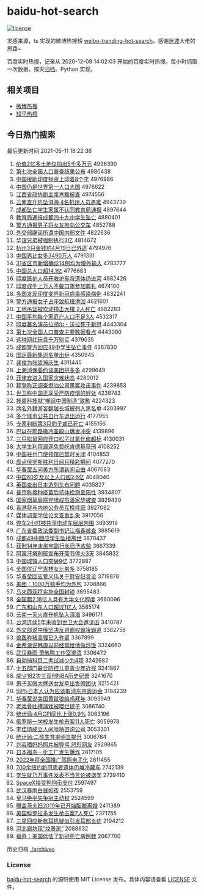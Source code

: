 # baidu-hot-search

[![license](https://img.shields.io/github/license/Arrackisarookie/baidu-hot-search)](https://github.com/Arrackisarookie/baidu-hot-search/blob/master/LICENSE)

灵感来源，ts 实现的微博热搜榜 [weibo-trending-hot-search](https://github.com/justjavac/weibo-trending-hot-search)，感谢[迷渡](https://github.com/justjavac)大佬的思路~

百度实时热搜，记录从 2020-12-09 14:02:03 开始的百度实时热搜。每小时抓取一次数据，按天[归档](./archives)。Python 实现。

## 相关项目
+ [微博热搜](https://github.com/Arrackisarookie/weibo-hot-search)
+ [知乎热榜](https://github.com/Arrackisarookie/zhihu-top-search)

## 今日热门搜索

<!-- Rank Begin -->

最后更新时间 2021-05-11 18:22:36

1. [价值2亿多土地仅拍出5千多万元](http://www.baidu.com/baidu?cl=3&tn=SE_baiduhomet8_jmjb7mjw&rsv_dl=fyb_top&fr=top1000&wd=%BC%DB%D6%B52%D2%DA%B6%E0%CD%C1%B5%D8%BD%F6%C5%C4%B3%F65%C7%A7%B6%E0%CD%F2%D4%AA) 4996390
1. [第七次全国人口普查结果公布](http://www.baidu.com/baidu?cl=3&tn=SE_baiduhomet8_jmjb7mjw&rsv_dl=fyb_top&fr=top1000&wd=%B5%DA%C6%DF%B4%CE%C8%AB%B9%FA%C8%CB%BF%DA%C6%D5%B2%E9%BD%E1%B9%FB%B9%AB%B2%BC) 4980438
1. [中国援助印度物资上印着8个字](http://www.baidu.com/baidu?cl=3&tn=SE_baiduhomet8_jmjb7mjw&rsv_dl=fyb_top&fr=top1000&wd=%D6%D0%B9%FA%D4%AE%D6%FA%D3%A1%B6%C8%CE%EF%D7%CA%C9%CF%D3%A1%D7%C58%B8%F6%D7%D6) 4976986
1. [中国仍是世界第一人口大国](http://www.baidu.com/baidu?cl=3&tn=SE_baiduhomet8_jmjb7mjw&rsv_dl=fyb_top&fr=top1000&wd=%D6%D0%B9%FA%C8%D4%CA%C7%CA%C0%BD%E7%B5%DA%D2%BB%C8%CB%BF%DA%B4%F3%B9%FA) 4976622
1. [江西省政协副主席肖毅被查](http://www.baidu.com/baidu?cl=3&tn=SE_baiduhomet8_jmjb7mjw&rsv_dl=fyb_top&fr=top1000&wd=%BD%AD%CE%F7%CA%A1%D5%FE%D0%AD%B8%B1%D6%F7%CF%AF%D0%A4%D2%E3%B1%BB%B2%E9) 4974556
1. [云南直升机坠洱海 4名机组人员遇难](http://www.baidu.com/baidu?cl=3&tn=SE_baiduhomet8_jmjb7mjw&rsv_dl=fyb_top&fr=top1000&wd=%D4%C6%C4%CF%D6%B1%C9%FD%BB%FA%D7%B9%B6%FD%BA%A3%204%C3%FB%BB%FA%D7%E9%C8%CB%D4%B1%D3%F6%C4%D1) 4943739
1. [成都坠亡学生家属不认同教育局通报](http://www.baidu.com/baidu?cl=3&tn=SE_baiduhomet8_jmjb7mjw&rsv_dl=fyb_top&fr=top1000&wd=%B3%C9%B6%BC%D7%B9%CD%F6%D1%A7%C9%FA%BC%D2%CA%F4%B2%BB%C8%CF%CD%AC%BD%CC%D3%FD%BE%D6%CD%A8%B1%A8) 4897644
1. [教育局通报成都四十九中学生坠亡](http://www.baidu.com/baidu?cl=3&tn=SE_baiduhomet8_jmjb7mjw&rsv_dl=fyb_top&fr=top1000&wd=%BD%CC%D3%FD%BE%D6%CD%A8%B1%A8%B3%C9%B6%BC%CB%C4%CA%AE%BE%C5%D6%D0%D1%A7%C9%FA%D7%B9%CD%F6) 4880401
1. [警方通报男子将女友推向公交车](http://www.baidu.com/baidu?cl=3&tn=SE_baiduhomet8_jmjb7mjw&rsv_dl=fyb_top&fr=top1000&wd=%BE%AF%B7%BD%CD%A8%B1%A8%C4%D0%D7%D3%BD%AB%C5%AE%D3%D1%CD%C6%CF%F2%B9%AB%BD%BB%B3%B5) 4852788
1. [外交部辟谣所谓中国内部文件](http://www.baidu.com/baidu?cl=3&tn=SE_baiduhomet8_jmjb7mjw&rsv_dl=fyb_top&fr=top1000&wd=%CD%E2%BD%BB%B2%BF%B1%D9%D2%A5%CB%F9%CE%BD%D6%D0%B9%FA%C4%DA%B2%BF%CE%C4%BC%FE) 4822636
1. [华谊兄弟被强制执行3亿](http://www.baidu.com/baidu?cl=3&tn=SE_baiduhomet8_jmjb7mjw&rsv_dl=fyb_top&fr=top1000&wd=%BB%AA%D2%EA%D0%D6%B5%DC%B1%BB%C7%BF%D6%C6%D6%B4%D0%D03%D2%DA) 4814672
1. [杭州3只金钱豹4月19日已外逃](http://www.baidu.com/baidu?cl=3&tn=SE_baiduhomet8_jmjb7mjw&rsv_dl=fyb_top&fr=top1000&wd=%BA%BC%D6%DD3%D6%BB%BD%F0%C7%AE%B1%AA4%D4%C219%C8%D5%D2%D1%CD%E2%CC%D3) 4794976
1. [中国男比女多3490万人](http://www.baidu.com/baidu?cl=3&tn=SE_baiduhomet8_jmjb7mjw&rsv_dl=fyb_top&fr=top1000&wd=%D6%D0%B9%FA%C4%D0%B1%C8%C5%AE%B6%E03490%CD%F2%C8%CB) 4791331
1. [31省区市新增确诊14例均为境外输入](http://www.baidu.com/baidu?cl=3&tn=SE_baiduhomet8_jmjb7mjw&rsv_dl=fyb_top&fr=top1000&wd=31%CA%A1%C7%F8%CA%D0%D0%C2%D4%F6%C8%B7%D5%EF14%C0%FD%BE%F9%CE%AA%BE%B3%CD%E2%CA%E4%C8%EB) 4783777
1. [中国总人口超14.1亿](http://www.baidu.com/baidu?cl=3&tn=SE_baiduhomet8_jmjb7mjw&rsv_dl=fyb_top&fr=top1000&wd=%D6%D0%B9%FA%D7%DC%C8%CB%BF%DA%B3%AC14.1%D2%DA) 4776683
1. [印度医护人员开救护车将遗体扔进河](http://www.baidu.com/baidu?cl=3&tn=SE_baiduhomet8_jmjb7mjw&rsv_dl=fyb_top&fr=top1000&wd=%D3%A1%B6%C8%D2%BD%BB%A4%C8%CB%D4%B1%BF%AA%BE%C8%BB%A4%B3%B5%BD%AB%D2%C5%CC%E5%C8%D3%BD%F8%BA%D3) 4682426
1. [印度成千上万人不戴口罩参加葬礼](http://www.baidu.com/baidu?cl=3&tn=SE_baiduhomet8_jmjb7mjw&rsv_dl=fyb_top&fr=top1000&wd=%D3%A1%B6%C8%B3%C9%C7%A7%C9%CF%CD%F2%C8%CB%B2%BB%B4%F7%BF%DA%D5%D6%B2%CE%BC%D3%D4%E1%C0%F1) 4674100
1. [多国发现印度变异新冠病毒感染病例](http://www.baidu.com/baidu?cl=3&tn=SE_baiduhomet8_jmjb7mjw&rsv_dl=fyb_top&fr=top1000&wd=%B6%E0%B9%FA%B7%A2%CF%D6%D3%A1%B6%C8%B1%E4%D2%EC%D0%C2%B9%DA%B2%A1%B6%BE%B8%D0%C8%BE%B2%A1%C0%FD) 4632241
1. [警方通报女子占座致航班滑回](http://www.baidu.com/baidu?cl=3&tn=SE_baiduhomet8_jmjb7mjw&rsv_dl=fyb_top&fr=top1000&wd=%BE%AF%B7%BD%CD%A8%B1%A8%C5%AE%D7%D3%D5%BC%D7%F9%D6%C2%BA%BD%B0%E0%BB%AC%BB%D8) 4621601
1. [工地吊篮被吹动撞击大楼 2人死亡](http://www.baidu.com/baidu?cl=3&tn=SE_baiduhomet8_jmjb7mjw&rsv_dl=fyb_top&fr=top1000&wd=%B9%A4%B5%D8%B5%F5%C0%BA%B1%BB%B4%B5%B6%AF%D7%B2%BB%F7%B4%F3%C2%A5%202%C8%CB%CB%C0%CD%F6) 4582283
1. [中国平均每个家庭户人口不足3人](http://www.baidu.com/baidu?cl=3&tn=SE_baiduhomet8_jmjb7mjw&rsv_dl=fyb_top&fr=top1000&wd=%D6%D0%B9%FA%C6%BD%BE%F9%C3%BF%B8%F6%BC%D2%CD%A5%BB%A7%C8%CB%BF%DA%B2%BB%D7%E33%C8%CB) 4532317
1. [印度著名演员拉胡尔・沃拉死于新冠](http://www.baidu.com/baidu?cl=3&tn=SE_baiduhomet8_jmjb7mjw&rsv_dl=fyb_top&fr=top1000&wd=%D3%A1%B6%C8%D6%F8%C3%FB%D1%DD%D4%B1%C0%AD%BA%FA%B6%FB%A1%A4%CE%D6%C0%AD%CB%C0%D3%DA%D0%C2%B9%DA) 4443304
1. [第七次全国人口普查主要数据看点](http://www.baidu.com/baidu?cl=3&tn=SE_baiduhomet8_jmjb7mjw&rsv_dl=fyb_top&fr=top1000&wd=%B5%DA%C6%DF%B4%CE%C8%AB%B9%FA%C8%CB%BF%DA%C6%D5%B2%E9%D6%F7%D2%AA%CA%FD%BE%DD%BF%B4%B5%E3) 4443090
1. [这种网红玩具千万别买](http://www.baidu.com/baidu?cl=3&tn=SE_baiduhomet8_jmjb7mjw&rsv_dl=fyb_top&fr=top1000&wd=%D5%E2%D6%D6%CD%F8%BA%EC%CD%E6%BE%DF%C7%A7%CD%F2%B1%F0%C2%F2) 4379035
1. [成都警方回应49中学生坠亡事件](http://www.baidu.com/baidu?cl=3&tn=SE_baiduhomet8_jmjb7mjw&rsv_dl=fyb_top&fr=top1000&wd=%B3%C9%B6%BC%BE%AF%B7%BD%BB%D8%D3%A649%D6%D0%D1%A7%C9%FA%D7%B9%CD%F6%CA%C2%BC%FE) 4367830
1. [国足最新集训名单出炉](http://www.baidu.com/baidu?cl=3&tn=SE_baiduhomet8_jmjb7mjw&rsv_dl=fyb_top&fr=top1000&wd=%B9%FA%D7%E3%D7%EE%D0%C2%BC%AF%D1%B5%C3%FB%B5%A5%B3%F6%C2%AF) 4350945
1. [龚俊为张哲瀚庆生](http://www.baidu.com/baidu?cl=3&tn=SE_baiduhomet8_jmjb7mjw&rsv_dl=fyb_top&fr=top1000&wd=%B9%A8%BF%A1%CE%AA%D5%C5%D5%DC%E5%AB%C7%EC%C9%FA) 4311445
1. [上海消保委约谈美团拼多多](http://www.baidu.com/baidu?cl=3&tn=SE_baiduhomet8_jmjb7mjw&rsv_dl=fyb_top&fr=top1000&wd=%C9%CF%BA%A3%CF%FB%B1%A3%CE%AF%D4%BC%CC%B8%C3%C0%CD%C5%C6%B4%B6%E0%B6%E0) 4299649
1. [菲律宾进入国家灾难状态](http://www.baidu.com/baidu?cl=3&tn=SE_baiduhomet8_jmjb7mjw&rsv_dl=fyb_top&fr=top1000&wd=%B7%C6%C2%C9%B1%F6%BD%F8%C8%EB%B9%FA%BC%D2%D4%D6%C4%D1%D7%B4%CC%AC) 4280012
1. [拜登称正调查燃油公司黑客攻击事件](http://www.baidu.com/baidu?cl=3&tn=SE_baiduhomet8_jmjb7mjw&rsv_dl=fyb_top&fr=top1000&wd=%B0%DD%B5%C7%B3%C6%D5%FD%B5%F7%B2%E9%C8%BC%D3%CD%B9%AB%CB%BE%BA%DA%BF%CD%B9%A5%BB%F7%CA%C2%BC%FE) 4239853
1. [世卫称中国正享受严防疫情的好处](http://www.baidu.com/baidu?cl=3&tn=SE_baiduhomet8_jmjb7mjw&rsv_dl=fyb_top&fr=top1000&wd=%CA%C0%CE%C0%B3%C6%D6%D0%B9%FA%D5%FD%CF%ED%CA%DC%D1%CF%B7%C0%D2%DF%C7%E9%B5%C4%BA%C3%B4%A6) 4238743
1. [技嘉科技就“嘲讽中国制造”致歉](http://www.baidu.com/baidu?cl=3&tn=SE_baiduhomet8_jmjb7mjw&rsv_dl=fyb_top&fr=top1000&wd=%BC%BC%BC%CE%BF%C6%BC%BC%BE%CD%A1%B0%B3%B0%B7%ED%D6%D0%B9%FA%D6%C6%D4%EC%A1%B1%D6%C2%C7%B8) 4224323
1. [两名外籍游客翻越长城被列入黑名单](http://www.baidu.com/baidu?cl=3&tn=SE_baiduhomet8_jmjb7mjw&rsv_dl=fyb_top&fr=top1000&wd=%C1%BD%C3%FB%CD%E2%BC%AE%D3%CE%BF%CD%B7%AD%D4%BD%B3%A4%B3%C7%B1%BB%C1%D0%C8%EB%BA%DA%C3%FB%B5%A5) 4203997
1. [多个城市公共自行车退出运行](http://www.baidu.com/baidu?cl=3&tn=SE_baiduhomet8_jmjb7mjw&rsv_dl=fyb_top&fr=top1000&wd=%B6%E0%B8%F6%B3%C7%CA%D0%B9%AB%B9%B2%D7%D4%D0%D0%B3%B5%CD%CB%B3%F6%D4%CB%D0%D0) 4177955
1. [专家判断第3只豹子或已死亡](http://www.baidu.com/baidu?cl=3&tn=SE_baiduhomet8_jmjb7mjw&rsv_dl=fyb_top&fr=top1000&wd=%D7%A8%BC%D2%C5%D0%B6%CF%B5%DA3%D6%BB%B1%AA%D7%D3%BB%F2%D2%D1%CB%C0%CD%F6) 4155156
1. [巴以在耶路撒冷圣殿山爆发冲突](http://www.baidu.com/baidu?cl=3&tn=SE_baiduhomet8_jmjb7mjw&rsv_dl=fyb_top&fr=top1000&wd=%B0%CD%D2%D4%D4%DA%D2%AE%C2%B7%C8%F6%C0%E4%CA%A5%B5%EE%C9%BD%B1%AC%B7%A2%B3%E5%CD%BB) 4139896
1. [三只松鼠回应开口松子过氧化值超标](http://www.baidu.com/baidu?cl=3&tn=SE_baiduhomet8_jmjb7mjw&rsv_dl=fyb_top&fr=top1000&wd=%C8%FD%D6%BB%CB%C9%CA%F3%BB%D8%D3%A6%BF%AA%BF%DA%CB%C9%D7%D3%B9%FD%D1%F5%BB%AF%D6%B5%B3%AC%B1%EA) 4130031
1. [大学生利用漏洞免费吃肯德基获刑](http://www.baidu.com/baidu?cl=3&tn=SE_baiduhomet8_jmjb7mjw&rsv_dl=fyb_top&fr=top1000&wd=%B4%F3%D1%A7%C9%FA%C0%FB%D3%C3%C2%A9%B6%B4%C3%E2%B7%D1%B3%D4%BF%CF%B5%C2%BB%F9%BB%F1%D0%CC) 4108252
1. [中国驻也门使领馆已暂时关闭](http://www.baidu.com/baidu?cl=3&tn=SE_baiduhomet8_jmjb7mjw&rsv_dl=fyb_top&fr=top1000&wd=%D6%D0%B9%FA%D7%A4%D2%B2%C3%C5%CA%B9%C1%EC%B9%DD%D2%D1%D4%DD%CA%B1%B9%D8%B1%D5) 4104853
1. [盘点俄罗斯胜利日阅兵精彩瞬间](http://www.baidu.com/baidu?cl=3&tn=SE_baiduhomet8_jmjb7mjw&rsv_dl=fyb_top&fr=top1000&wd=%C5%CC%B5%E3%B6%ED%C2%DE%CB%B9%CA%A4%C0%FB%C8%D5%D4%C4%B1%F8%BE%AB%B2%CA%CB%B2%BC%E4) 4077270
1. [华春莹五问美方所谓新闻自由](http://www.baidu.com/baidu?cl=3&tn=SE_baiduhomet8_jmjb7mjw&rsv_dl=fyb_top&fr=top1000&wd=%BB%AA%B4%BA%D3%A8%CE%E5%CE%CA%C3%C0%B7%BD%CB%F9%CE%BD%D0%C2%CE%C5%D7%D4%D3%C9) 4067083
1. [中国60岁及以上人口超2.6亿](http://www.baidu.com/baidu?cl=3&tn=SE_baiduhomet8_jmjb7mjw&rsv_dl=fyb_top&fr=top1000&wd=%D6%D0%B9%FA60%CB%EA%BC%B0%D2%D4%C9%CF%C8%CB%BF%DA%B3%AC2.6%D2%DA) 4048040
1. [英国查出日本造列车有问题](http://www.baidu.com/baidu?cl=3&tn=SE_baiduhomet8_jmjb7mjw&rsv_dl=fyb_top&fr=top1000&wd=%D3%A2%B9%FA%B2%E9%B3%F6%C8%D5%B1%BE%D4%EC%C1%D0%B3%B5%D3%D0%CE%CA%CC%E2) 4035827
1. [普京称接种疫苗后抗体检测呈阳性](http://www.baidu.com/baidu?cl=3&tn=SE_baiduhomet8_jmjb7mjw&rsv_dl=fyb_top&fr=top1000&wd=%C6%D5%BE%A9%B3%C6%BD%D3%D6%D6%D2%DF%C3%E7%BA%F3%BF%B9%CC%E5%BC%EC%B2%E2%B3%CA%D1%F4%D0%D4) 3934807
1. [国家烟草局原党组成员潘家华被查](http://www.baidu.com/baidu?cl=3&tn=SE_baiduhomet8_jmjb7mjw&rsv_dl=fyb_top&fr=top1000&wd=%B9%FA%BC%D2%D1%CC%B2%DD%BE%D6%D4%AD%B5%B3%D7%E9%B3%C9%D4%B1%C5%CB%BC%D2%BB%AA%B1%BB%B2%E9) 3929430
1. [香港将与内地公务员互换挂职](http://www.baidu.com/baidu?cl=3&tn=SE_baiduhomet8_jmjb7mjw&rsv_dl=fyb_top&fr=top1000&wd=%CF%E3%B8%DB%BD%AB%D3%EB%C4%DA%B5%D8%B9%AB%CE%F1%D4%B1%BB%A5%BB%BB%B9%D2%D6%B0) 3927062
1. [媒体调查学位论文查重乱象](http://www.baidu.com/baidu?cl=3&tn=SE_baiduhomet8_jmjb7mjw&rsv_dl=fyb_top&fr=top1000&wd=%C3%BD%CC%E5%B5%F7%B2%E9%D1%A7%CE%BB%C2%DB%CE%C4%B2%E9%D6%D8%C2%D2%CF%F3) 3917056
1. [停车2小时被共享电动车层层包围](http://www.baidu.com/baidu?cl=3&tn=SE_baiduhomet8_jmjb7mjw&rsv_dl=fyb_top&fr=top1000&wd=%CD%A3%B3%B52%D0%A1%CA%B1%B1%BB%B9%B2%CF%ED%B5%E7%B6%AF%B3%B5%B2%E3%B2%E3%B0%FC%CE%A7) 3893919
1. [广东省委政法委副书记江楷鑫被查](http://www.baidu.com/baidu?cl=3&tn=SE_baiduhomet8_jmjb7mjw&rsv_dl=fyb_top&fr=top1000&wd=%B9%E3%B6%AB%CA%A1%CE%AF%D5%FE%B7%A8%CE%AF%B8%B1%CA%E9%BC%C7%BD%AD%BF%AC%F6%CE%B1%BB%B2%E9) 3885619
1. [成都49中回应学生坠楼离世](http://www.baidu.com/baidu?cl=3&tn=SE_baiduhomet8_jmjb7mjw&rsv_dl=fyb_top&fr=top1000&wd=%B3%C9%B6%BC49%D6%D0%BB%D8%D3%A6%D1%A7%C9%FA%D7%B9%C2%A5%C0%EB%CA%C0) 3870437
1. [获刑14年未坐牢副行长已予收监](http://www.baidu.com/baidu?cl=3&tn=SE_baiduhomet8_jmjb7mjw&rsv_dl=fyb_top&fr=top1000&wd=%BB%F1%D0%CC14%C4%EA%CE%B4%D7%F8%C0%CE%B8%B1%D0%D0%B3%A4%D2%D1%D3%E8%CA%D5%BC%E0) 3867339
1. [阿富汗塔利班宣布开斋节停火3天](http://www.baidu.com/baidu?cl=3&tn=SE_baiduhomet8_jmjb7mjw&rsv_dl=fyb_top&fr=top1000&wd=%B0%A2%B8%BB%BA%B9%CB%FE%C0%FB%B0%E0%D0%FB%B2%BC%BF%AA%D5%AB%BD%DA%CD%A3%BB%F03%CC%EC) 3845832
1. [中国城镇人口突破9亿](http://www.baidu.com/baidu?cl=3&tn=SE_baiduhomet8_jmjb7mjw&rsv_dl=fyb_top&fr=top1000&wd=%D6%D0%B9%FA%B3%C7%D5%F2%C8%CB%BF%DA%CD%BB%C6%C69%D2%DA) 3772887
1. [全国仅辽宁吉林女比男多](http://www.baidu.com/baidu?cl=3&tn=SE_baiduhomet8_jmjb7mjw&rsv_dl=fyb_top&fr=top1000&wd=%C8%AB%B9%FA%BD%F6%C1%C9%C4%FE%BC%AA%C1%D6%C5%AE%B1%C8%C4%D0%B6%E0) 3758185
1. [华春莹回应菅义伟关于慰安妇言论](http://www.baidu.com/baidu?cl=3&tn=SE_baiduhomet8_jmjb7mjw&rsv_dl=fyb_top&fr=top1000&wd=%BB%AA%B4%BA%D3%A8%BB%D8%D3%A6%DD%D1%D2%E5%CE%B0%B9%D8%D3%DA%CE%BF%B0%B2%B8%BE%D1%D4%C2%DB) 3719878
1. [美团：1000万骑手均为外包](http://www.baidu.com/baidu?cl=3&tn=SE_baiduhomet8_jmjb7mjw&rsv_dl=fyb_top&fr=top1000&wd=%C3%C0%CD%C5%A3%BA1000%CD%F2%C6%EF%CA%D6%BE%F9%CE%AA%CD%E2%B0%FC) 3708866
1. [马来西亚将实施全国封锁](http://www.baidu.com/baidu?cl=3&tn=SE_baiduhomet8_jmjb7mjw&rsv_dl=fyb_top&fr=top1000&wd=%C2%ED%C0%B4%CE%F7%D1%C7%BD%AB%CA%B5%CA%A9%C8%AB%B9%FA%B7%E2%CB%F8) 3695483
1. [全国超2.18亿人具有大学文化程度](http://www.baidu.com/baidu?cl=3&tn=SE_baiduhomet8_jmjb7mjw&rsv_dl=fyb_top&fr=top1000&wd=%C8%AB%B9%FA%B3%AC2.18%D2%DA%C8%CB%BE%DF%D3%D0%B4%F3%D1%A7%CE%C4%BB%AF%B3%CC%B6%C8) 3660096
1. [广东和山东人口超过1亿人](http://www.baidu.com/baidu?cl=3&tn=SE_baiduhomet8_jmjb7mjw&rsv_dl=fyb_top&fr=top1000&wd=%B9%E3%B6%AB%BA%CD%C9%BD%B6%AB%C8%CB%BF%DA%B3%AC%B9%FD1%D2%DA%C8%CB) 3585174
1. [云南一灭火直升机坠入洱海](http://www.baidu.com/baidu?cl=3&tn=SE_baiduhomet8_jmjb7mjw&rsv_dl=fyb_top&fr=top1000&wd=%D4%C6%C4%CF%D2%BB%C3%F0%BB%F0%D6%B1%C9%FD%BB%FA%D7%B9%C8%EB%B6%FD%BA%A3) 3496171
1. [台湾连续5年未收到世卫大会邀请函](http://www.baidu.com/baidu?cl=3&tn=SE_baiduhomet8_jmjb7mjw&rsv_dl=fyb_top&fr=top1000&wd=%CC%A8%CD%E5%C1%AC%D0%F85%C4%EA%CE%B4%CA%D5%B5%BD%CA%C0%CE%C0%B4%F3%BB%E1%D1%FB%C7%EB%BA%AF) 3410787
1. [外交部说中俄坚决反对霸权霸凌霸道](http://www.baidu.com/baidu?cl=3&tn=SE_baiduhomet8_jmjb7mjw&rsv_dl=fyb_top&fr=top1000&wd=%CD%E2%BD%BB%B2%BF%CB%B5%D6%D0%B6%ED%BC%E1%BE%F6%B7%B4%B6%D4%B0%D4%C8%A8%B0%D4%C1%E8%B0%D4%B5%C0) 3382756
1. [兽医称猪坚强已入弥留](http://www.baidu.com/baidu?cl=3&tn=SE_baiduhomet8_jmjb7mjw&rsv_dl=fyb_top&fr=top1000&wd=%CA%DE%D2%BD%B3%C6%D6%ED%BC%E1%C7%BF%D2%D1%C8%EB%C3%D6%C1%F4) 3367899
1. [金希澈说韩庚以前经常给他做炒饭](http://www.baidu.com/baidu?cl=3&tn=SE_baiduhomet8_jmjb7mjw&rsv_dl=fyb_top&fr=top1000&wd=%BD%F0%CF%A3%B3%BA%CB%B5%BA%AB%B8%FD%D2%D4%C7%B0%BE%AD%B3%A3%B8%F8%CB%FB%D7%F6%B3%B4%B7%B9) 3324660
1. [武汉暴雨 萧敬腾工作室澄清](http://www.baidu.com/baidu?cl=3&tn=SE_baiduhomet8_jmjb7mjw&rsv_dl=fyb_top&fr=top1000&wd=%CE%E4%BA%BA%B1%A9%D3%EA%20%CF%F4%BE%B4%CC%DA%B9%A4%D7%F7%CA%D2%B3%CE%C7%E5) 3306472
1. [自动挡科目二考试减少为4项](http://www.baidu.com/baidu?cl=3&tn=SE_baiduhomet8_jmjb7mjw&rsv_dl=fyb_top&fr=top1000&wd=%D7%D4%B6%AF%B5%B2%BF%C6%C4%BF%B6%FE%BF%BC%CA%D4%BC%F5%C9%D9%CE%AA4%CF%EE) 3242682
1. [十五部门联合防控儿童青少年近视](http://www.baidu.com/baidu?cl=3&tn=SE_baiduhomet8_jmjb7mjw&rsv_dl=fyb_top&fr=top1000&wd=%CA%AE%CE%E5%B2%BF%C3%C5%C1%AA%BA%CF%B7%C0%BF%D8%B6%F9%CD%AF%C7%E0%C9%D9%C4%EA%BD%FC%CA%D3) 3241867
1. [威少182次三双创NBA历史纪录](http://www.baidu.com/baidu?cl=3&tn=SE_baiduhomet8_jmjb7mjw&rsv_dl=fyb_top&fr=top1000&wd=%CD%FE%C9%D9182%B4%CE%C8%FD%CB%AB%B4%B4NBA%C0%FA%CA%B7%BC%CD%C2%BC) 3241670
1. [男子买假大牌送女友牵出售假团伙](http://www.baidu.com/baidu?cl=3&tn=SE_baiduhomet8_jmjb7mjw&rsv_dl=fyb_top&fr=top1000&wd=%C4%D0%D7%D3%C2%F2%BC%D9%B4%F3%C5%C6%CB%CD%C5%AE%D3%D1%C7%A3%B3%F6%CA%DB%BC%D9%CD%C5%BB%EF) 3215421
1. [59%日本人认为应该取消东京奥运会](http://www.baidu.com/baidu?cl=3&tn=SE_baiduhomet8_jmjb7mjw&rsv_dl=fyb_top&fr=top1000&wd=59%25%C8%D5%B1%BE%C8%CB%C8%CF%CE%AA%D3%A6%B8%C3%C8%A1%CF%FB%B6%AB%BE%A9%B0%C2%D4%CB%BB%E1) 3184239
1. [华春莹说美国黄鼠狼给鸡拜年](http://www.baidu.com/baidu?cl=3&tn=SE_baiduhomet8_jmjb7mjw&rsv_dl=fyb_top&fr=top1000&wd=%BB%AA%B4%BA%D3%A8%CB%B5%C3%C0%B9%FA%BB%C6%CA%F3%C0%C7%B8%F8%BC%A6%B0%DD%C4%EA) 3093949
1. [老戏骨吐槽演戏被喂烂提子](http://www.baidu.com/baidu?cl=3&tn=SE_baiduhomet8_jmjb7mjw&rsv_dl=fyb_top&fr=top1000&wd=%C0%CF%CF%B7%B9%C7%CD%C2%B2%DB%D1%DD%CF%B7%B1%BB%CE%B9%C0%C3%CC%E1%D7%D3) 3086740
1. [统计局:4月CPI同比上涨0.9%](http://www.baidu.com/baidu?cl=3&tn=SE_baiduhomet8_jmjb7mjw&rsv_dl=fyb_top&fr=top1000&wd=%CD%B3%BC%C6%BE%D6%3A4%D4%C2CPI%CD%AC%B1%C8%C9%CF%D5%C70.9%25) 3063196
1. [俄罗斯一学校发生枪击案11人死亡](http://www.baidu.com/baidu?cl=3&tn=SE_baiduhomet8_jmjb7mjw&rsv_dl=fyb_top&fr=top1000&wd=%B6%ED%C2%DE%CB%B9%D2%BB%D1%A7%D0%A3%B7%A2%C9%FA%C7%B9%BB%F7%B0%B811%C8%CB%CB%C0%CD%F6) 3059978
1. [李佳琦成立人间唢呐咨询公司](http://www.baidu.com/baidu?cl=3&tn=SE_baiduhomet8_jmjb7mjw&rsv_dl=fyb_top&fr=top1000&wd=%C0%EE%BC%D1%E7%F9%B3%C9%C1%A2%C8%CB%BC%E4%DF%EF%C4%C5%D7%C9%D1%AF%B9%AB%CB%BE) 3053301
1. [统计局:二孩生育率明显提升](http://www.baidu.com/baidu?cl=3&tn=SE_baiduhomet8_jmjb7mjw&rsv_dl=fyb_top&fr=top1000&wd=%CD%B3%BC%C6%BE%D6%3A%B6%FE%BA%A2%C9%FA%D3%FD%C2%CA%C3%F7%CF%D4%CC%E1%C9%FD) 3006784
1. [刘芸晒妈妈照片被辱骂 怒怼网友](http://www.baidu.com/baidu?cl=3&tn=SE_baiduhomet8_jmjb7mjw&rsv_dl=fyb_top&fr=top1000&wd=%C1%F5%DC%BF%C9%B9%C2%E8%C2%E8%D5%D5%C6%AC%B1%BB%C8%E8%C2%EE%20%C5%AD%ED%A1%CD%F8%D3%D1) 2929865
1. [日本福岛一化工厂发生爆炸](http://www.baidu.com/baidu?cl=3&tn=SE_baiduhomet8_jmjb7mjw&rsv_dl=fyb_top&fr=top1000&wd=%C8%D5%B1%BE%B8%A3%B5%BA%D2%BB%BB%AF%B9%A4%B3%A7%B7%A2%C9%FA%B1%AC%D5%A8) 2817105
1. [2022年将全国推广驾照电子化](http://www.baidu.com/baidu?cl=3&tn=SE_baiduhomet8_jmjb7mjw&rsv_dl=fyb_top&fr=top1000&wd=2022%C4%EA%BD%AB%C8%AB%B9%FA%CD%C6%B9%E3%BC%DD%D5%D5%B5%E7%D7%D3%BB%AF) 2811455
1. [700余纽约新冠患者遗体仍堆冷藏车](http://www.baidu.com/baidu?cl=3&tn=SE_baiduhomet8_jmjb7mjw&rsv_dl=fyb_top&fr=top1000&wd=700%D3%E0%C5%A6%D4%BC%D0%C2%B9%DA%BB%BC%D5%DF%D2%C5%CC%E5%C8%D4%B6%D1%C0%E4%B2%D8%B3%B5) 2742139
1. [学生就乃万事件发表不当言论被退学](http://www.baidu.com/baidu?cl=3&tn=SE_baiduhomet8_jmjb7mjw&rsv_dl=fyb_top&fr=top1000&wd=%D1%A7%C9%FA%BE%CD%C4%CB%CD%F2%CA%C2%BC%FE%B7%A2%B1%ED%B2%BB%B5%B1%D1%D4%C2%DB%B1%BB%CD%CB%D1%A7) 2739410
1. [SpaceX接受狗狗币支付](http://www.baidu.com/baidu?cl=3&tn=SE_baiduhomet8_jmjb7mjw&rsv_dl=fyb_top&fr=top1000&wd=SpaceX%BD%D3%CA%DC%B9%B7%B9%B7%B1%D2%D6%A7%B8%B6) 2597497
1. [武汉暴雨白昼如夜](http://www.baidu.com/baidu?cl=3&tn=SE_baiduhomet8_jmjb7mjw&rsv_dl=fyb_top&fr=top1000&wd=%CE%E4%BA%BA%B1%A9%D3%EA%B0%D7%D6%E7%C8%E7%D2%B9) 2553759
1. [皇马绝平失争冠主动权](http://www.baidu.com/baidu?cl=3&tn=SE_baiduhomet8_jmjb7mjw&rsv_dl=fyb_top&fr=top1000&wd=%BB%CA%C2%ED%BE%F8%C6%BD%CA%A7%D5%F9%B9%DA%D6%F7%B6%AF%C8%A8) 2524599
1. [曝盖茨夫妇2019年已开始酝酿离婚](http://www.baidu.com/baidu?cl=3&tn=SE_baiduhomet8_jmjb7mjw&rsv_dl=fyb_top&fr=top1000&wd=%C6%D8%B8%C7%B4%C4%B7%F2%B8%BE2019%C4%EA%D2%D1%BF%AA%CA%BC%D4%CD%C4%F0%C0%EB%BB%E9) 2411389
1. [美国科罗拉多发生枪击案7人死亡](http://www.baidu.com/baidu?cl=3&tn=SE_baiduhomet8_jmjb7mjw&rsv_dl=fyb_top&fr=top1000&wd=%C3%C0%B9%FA%BF%C6%C2%DE%C0%AD%B6%E0%B7%A2%C9%FA%C7%B9%BB%F7%B0%B87%C8%CB%CB%C0%CD%F6) 2371755
1. [三星回应新款耳机疑似引发耳部炎症](http://www.baidu.com/baidu?cl=3&tn=SE_baiduhomet8_jmjb7mjw&rsv_dl=fyb_top&fr=top1000&wd=%C8%FD%D0%C7%BB%D8%D3%A6%D0%C2%BF%EE%B6%FA%BB%FA%D2%C9%CB%C6%D2%FD%B7%A2%B6%FA%B2%BF%D1%D7%D6%A2) 2194212
1. [河北廊坊现“坟景房”](http://www.baidu.com/baidu?cl=3&tn=SE_baiduhomet8_jmjb7mjw&rsv_dl=fyb_top&fr=top1000&wd=%BA%D3%B1%B1%C0%C8%B7%BB%CF%D6%A1%B0%B7%D8%BE%B0%B7%BF%A1%B1) 2088632
1. [福奇：美国低估了新冠死亡病例数](http://www.baidu.com/baidu?cl=3&tn=SE_baiduhomet8_jmjb7mjw&rsv_dl=fyb_top&fr=top1000&wd=%B8%A3%C6%E6%A3%BA%C3%C0%B9%FA%B5%CD%B9%C0%C1%CB%D0%C2%B9%DA%CB%C0%CD%F6%B2%A1%C0%FD%CA%FD) 2067700
<!-- Rank End -->

历史归档 [./archives](./archives)

### License

[baidu-hot-search](https://github.com/Arrackisarookie/baidu-hot-search) 的源码使用 MIT License 发布。具体内容请查看 [LICENSE](./LICENSE) 文件。
